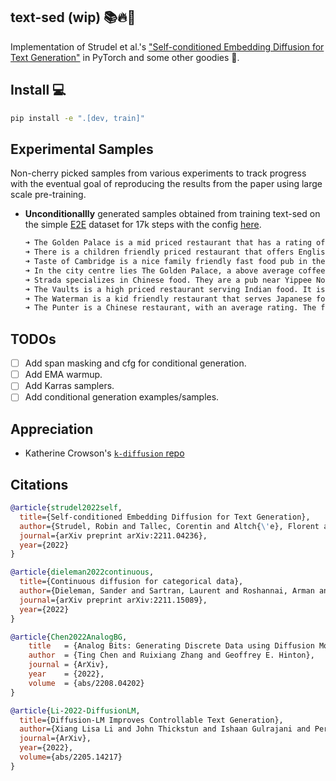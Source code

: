 ## text-sed (wip) 📚🔥💭

Implementation of Strudel et al.'s ["Self-conditioned Embedding Diffusion for Text Generation"](https://arxiv.org/abs/2211.04236) in PyTorch and some other goodies 🍭.

## Install 💻

```bash
pip install -e ".[dev, train]"
```

## Experimental Samples 

Non-cherry picked samples from various experiments to track progress with the eventual goal of reproducing the results from the paper using large scale pre-training. 

* __Unconditionallly__ generated samples obtained from training text-sed on the simple [E2E](https://huggingface.co/datasets/e2e_nlg) dataset for 17k steps with the config [here](configs/e2e.yaml).
  ```markdown
  ➜ The Golden Palace is a mid priced restaurant that has a rating of 1 out of 5.
  ➜ There is a children friendly priced restaurant that offers English food called The Twenty Two.
  ➜ Taste of Cambridge is a nice family friendly fast food pub in the riverside area, near The Sorrento.
  ➜ In the city centre lies The Golden Palace, a above average coffee shop serving French cuisine. Previous its customers,, unfortunately because it 3 out of 5.
  ➜ Strada specializes in Chinese food. They are a pub near Yippee Noodle Bar and has a rating of 1 out of 5.
  ➜ The Vaults is a high priced restaurant serving Indian food. It is kid friendly and is moderately priced.
  ➜ The Waterman is a kid friendly restaurant that serves Japanese food near the city center. They are moderately priced.
  ➜ The Punter is a Chinese restaurant, with an average rating. The food is cheap.
  ```

## TODOs

* [ ] Add span masking and cfg for conditional generation.
* [ ] Add EMA warmup.
* [ ] Add Karras samplers.
* [ ] Add conditional generation examples/samples.

## Appreciation

* Katherine Crowson's [`k-diffusion` repo](https://github.com/crowsonkb/k-diffusion)

## Citations

```bibtex
@article{strudel2022self,
  title={Self-conditioned Embedding Diffusion for Text Generation},
  author={Strudel, Robin and Tallec, Corentin and Altch{\'e}, Florent and Du, Yilun and Ganin, Yaroslav and Mensch, Arthur and Grathwohl, Will and Savinov, Nikolay and Dieleman, Sander and Sifre, Laurent and others},
  journal={arXiv preprint arXiv:2211.04236},
  year={2022}
}
```

```bibtex
@article{dieleman2022continuous,
  title={Continuous diffusion for categorical data},
  author={Dieleman, Sander and Sartran, Laurent and Roshannai, Arman and Savinov, Nikolay and Ganin, Yaroslav and Richemond, Pierre H and Doucet, Arnaud and Strudel, Robin and Dyer, Chris and Durkan, Conor and others},
  journal={arXiv preprint arXiv:2211.15089},
  year={2022}
}
```

```bibtex
@article{Chen2022AnalogBG,
    title   = {Analog Bits: Generating Discrete Data using Diffusion Models with Self-Conditioning},
    author  = {Ting Chen and Ruixiang Zhang and Geoffrey E. Hinton},
    journal = {ArXiv},
    year    = {2022},
    volume  = {abs/2208.04202}
}
```

```bibtex
@article{Li-2022-DiffusionLM,
  title={Diffusion-LM Improves Controllable Text Generation},
  author={Xiang Lisa Li and John Thickstun and Ishaan Gulrajani and Percy Liang and Tatsunori Hashimoto},
  journal={ArXiv},
  year={2022},
  volume={abs/2205.14217}
}
```
